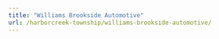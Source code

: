 ```yaml
---
title: "Williams Brookside Automotive"
url: /harborcreek-township/williams-brookside-automotive/
---
```

